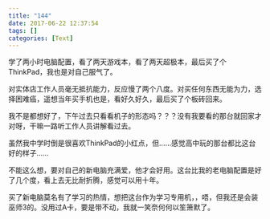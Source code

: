 ```yaml
---
title: "144"
date: 2017-06-22 12:37:54
tags: []
categories: [Text]
---
```


<p>学了两小时电脑配置，看了两天游戏本，看了两天超极本，最后买了个ThinkPad，我也是对自己服气了。</p> 
<p>对实体店工作人员毫无抵抗能力，反应慢了两个八度。对买任何东西无能为力，选择困难癌，遥想当年买手机也是，看好久好久，最后买了个板砖回来。</p> 
<p>我不是都想好了，下午过去只看看机子的形态吗？？？没有我要看的那台就回家才对呀，干嘛一路听工作人员讲解看过去。</p> 
<p>虽然我中学时倒是很喜欢ThinkPad的小红点，但……感觉高中玩的那台都比这台好的样子……</p> 
<p>不能这么想，要对自己的新电脑充满爱，他才会好用。这台比我的老电脑配置是好了几个度，看上去无比耐折腾，感觉可以用十年。</p> 
<p>买了新电脑莫名有了学习的热情，想把这台作为学习专用机，，唔，但我还是会装巫师3的。没用过A卡，要是带不动，我就一笑奈何何以笙箫默了。</p>
